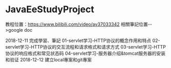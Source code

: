# JavaEeStudyProject
教程位置：https://www.bilibili.com/video/av37033342
相關筆記位置-->google doc

2018-12-11	完成學習、筆記
						01-servlet学习-HTTP协议的概念作用和特点
						02-servlet学习-HTTP协议的交互流程和请求格式和请求方式
						03-servlet学习-HTTP协议的响应格式和常见状态码
						04-servlet学习-服务器介绍&tomcat服务器的安装和验证
2018-12-12	建立local專案和git專案
